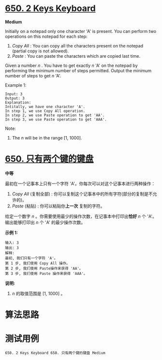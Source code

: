 # [650. 2 Keys Keyboard][enTitle]

**Medium**

Initially on a notepad only one character 'A' is present. You can perform two operations on this notepad for each step:

1.  *Copy All* : You can copy all the characters present on the notepad (partial copy is not allowed). 
2.  *Paste* : You can paste the characters which are copied last time.



Given a number  *n* . You have to get exactly  *n*  'A' on the notepad by performing the minimum number of steps permitted. Output the minimum number of steps to get  *n*  'A'.

Example 1:

```
Input: 3
Output: 3
Explanation:
Intitally, we have one character 'A'.
In step 1, we use Copy All operation.
In step 2, we use Paste operation to get 'AA'.
In step 3, we use Paste operation to get 'AAA'.

```



Note:

1. The  *n*  will be in the range [1, 1000].




# [650. 只有两个键的键盘][cnTitle]

**中等**

最初在一个记事本上只有一个字符 'A'。你每次可以对这个记事本进行两种操作：

1.  *Copy All*  (复制全部) : 你可以复制这个记事本中的所有字符(部分的复制是不允许的)。 
2.  *Paste*  (粘贴) : 你可以粘贴你**上一次** 复制的字符。

给定一个数字  *n*  。你需要使用最少的操作次数，在记事本中打印出**恰好**   *n*  个 'A'。输出能够打印出  *n*  个 'A' 的最少操作次数。

**示例 1:** 

```
输入: 3
输出: 3
解释:
最初, 我们只有一个字符 'A'。
第 1 步, 我们使用 Copy All 操作。
第 2 步, 我们使用 Paste操作来获得 'AA'。
第 3 步, 我们使用 Paste 操作来获得 'AAA'。

```

**说明:** 

1.  *n*  的取值范围是 [1, 1000] 。




# 算法思路

# 测试用例
```
650. 2 Keys Keyboard 650. 只有两个键的键盘 Medium
```

[enTitle]: https://leetcode.com/problems/2-keys-keyboard/
[cnTitle]: https://leetcode-cn.com/problems/2-keys-keyboard/
